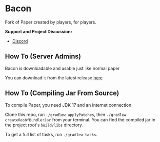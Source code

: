 Bacon
===========

Fork of Paper created by players, for players.


**Support and Project Discussion:**
 - [Discord](https://go.itsmealfie0.com/discord)

How To (Server Admins)
------
Bacon is downloadable and usable just like normal paper

You can download it from the latest release [here](https://github.com/alf1e/Bacon/releases/latest)


How To (Compiling Jar From Source)
------
To compile Paper, you need JDK 17 and an internet connection.

Clone this repo, run `./gradlew applyPatches`, then `./gradlew createReobfBundlerJar` from your terminal. You can find the compiled jar in the project root's `build/libs` directory.

To get a full list of tasks, run `./gradlew tasks`.
